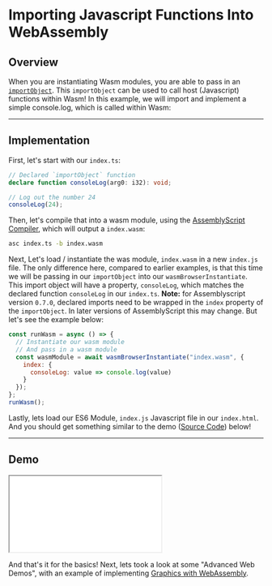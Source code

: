 # Importing Javascript Functions Into WebAssembly

## Overview

When you are instantiating Wasm modules, you are able to pass in an [`importObject`](https://developer.mozilla.org/en-US/docs/Web/JavaScript/Reference/Global_Objects/WebAssembly/instantiateStreaming). This `importObject` can be used to call host (Javascript) functions within Wasm! In this example, we will import and implement a simple console.log, which is called within Wasm:

---

## Implementation

First, let's start with our `index.ts`:

```typescript
// Declared `importObject` function
declare function consoleLog(arg0: i32): void;

// Log out the number 24
consoleLog(24);
```

Then, let's compile that into a wasm module, using the [AssemblyScript Compiler](https://github.com/AssemblyScript/assemblyscript/wiki/Using-the-compiler), which will output a `index.wasm`:

```bash
asc index.ts -b index.wasm
```

Next, Let's load / instantiate the was module, `index.wasm` in a new `index.js` file. The only difference here, compared to earlier examples, is that this time we will be passing in our `importObject` into our `wasmBrowserInstantiate`. This import object will have a property, `consoleLog`, which matches the declared function `consoleLog` in our `index.ts`. **Note:** for Assemblyscript version `0.7.0`, declared imports need to be wrapped in the `index` property of the `importObject`. In later versions of AssemblyScript this may change. But let's see the example below:

```javascript
const runWasm = async () => {
  // Instantiate our wasm module
  // And pass in a wasm module
  const wasmModule = await wasmBrowserInstantiate("index.wasm", {
    index: {
      consoleLog: value => console.log(value)
    }
  });
};
runWasm();
```

Lastly, lets load our ES6 Module, `index.js` Javascript file in our `index.html`. And you should get something similar to the demo ([Source Code](/source-redirect?path=examples/importing-javascript-functions-into-webassembly/demo/assemblyscript)) below!

---

## Demo

<iframe title="AssemblyScript Demo" src="/examples/importing-javascript-functions-into-webassembly/demo/assemblyscript/"></iframe>

And that's it for the basics! Next, lets took a look at some "Advanced Web Demos", with an example of implementing [Graphics with WebAssembly](/example-redirect?exampleName=graphics).
